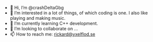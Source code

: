 - 👋 Hi, I’m @crashDeltaGbg
- 👀 I’m interested in a lot of things, of which coding is one. I also like playing and making music.
- 🌱 I’m currently learning C++ development.
- 💞️ I’m looking to collaborate on ...
- 📫 How to reach me: rickard@yxelflod.se

<!---
crashDeltaGbg/crashDeltaGbg is a ✨ special ✨ repository because its `README.md` (this file) appears on your GitHub profile.
You can click the Preview link to take a look at your changes.
--->
